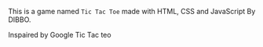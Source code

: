 This is a game named `Tic Tac Toe` made with HTML, CSS and JavaScript By DIBBO.


Inspaired by Google Tic Tac teo
